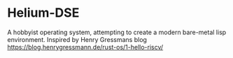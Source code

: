 # Helium-DSE
A hobbyist operating system, attempting to create a modern bare-metal lisp environment.
Inspired by Henry Gressmans blog <https://blog.henrygressmann.de/rust-os/1-hello-riscv/>
